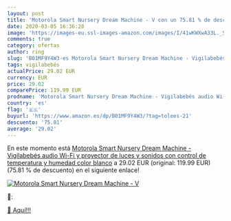 ```yaml
---
layout: post
title: 'Motorola Smart Nursery Dream Machine - V con un 75.81 % de descuento'
date: 2020-03-05 16:36:28
image: 'https://images-eu.ssl-images-amazon.com/images/I/41wKWXwA33L._SL200_.jpg'
comments: true
category: ofertas
author: ring
slug: 'B01MF9Y4W3-es Motorola Smart Nursery Dream Machine - Vigilabebés audio...'
tags: vigilabebés
actualPrice: 29.02 EUR
currency: EUR
price: 29.02
comparePrice: 119.99 EUR
prodname: 'Motorola Smart Nursery Dream Machine - Vigilabebés audio Wi-Fi y proyector de luces y sonidos con control de temperatura y humedad  color blanco'
country: 'es'
flag: '🇪🇸'
buyurl: 'https://www.amazon.es/dp/B01MF9Y4W3/?tag=tolees-21'
descuento: '75.81'
average: '29.02'
---
```


En este momento está [Motorola Smart Nursery Dream Machine - Vigilabebés audio Wi-Fi y proyector de luces y sonidos con control de temperatura y humedad  color blanco](https://www.amazon.es/dp/B01MF9Y4W3/?tag=tolees-21) a 29.02 EUR (original: 119.99 EUR) (75.81 %  de descuento) en el siguiente enlace!

[![Motorola Smart Nursery Dream Machine - V](https://images-eu.ssl-images-amazon.com/images/I/41wKWXwA33L._SL200_.jpg)](https://www.amazon.es/dp/B01MF9Y4W3/?tag=tolees-21)

🔎:


[🛒 Aquí!!!](https://www.amazon.es/dp/B01MF9Y4W3/?tag=tolees-21)
